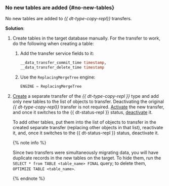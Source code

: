### No new tables are added {#no-new-tables}

No new tables are added to _{{ dt-type-copy-repl}}_ transfers.

**Solution**:

1. Create tables in the target database manually. For the transfer to work, do the following when creating a table:

   1. Add the transfer service fields to it:

      ```sql
      __data_transfer_commit_time timestamp,
      __data_transfer_delete_time timestamp
      ```

   1. Use the `ReplacingMergeTree` engine:

      ```sql
      ENGINE = ReplacingMergeTree
      ```

1. [Create](../../../data-transfer/operations/transfer.md#create) a separate transfer of the _{{ dt-type-copy-repl }}_ type and add only new tables to the list of objects to transfer. Deactivating the original _{{ dt-type-copy-repl}}_ transfer is not required. [Activate](../../../data-transfer/operations/transfer.md#activate) the new transfer, and once it switches to the {{ dt-status-repl }} status, [deactivate](../../../data-transfer/operations/transfer.md#deactivate) it.

   To add other tables, put them into the list of objects to transfer in the created separate transfer (replacing other objects in that list), reactivate it, and, once it switches to the {{ dt-status-repl }} status, deactivate it.

   {% note info %}

   Since two transfers were simultaneously migrating data, you will have duplicate records in the new tables on the target. To hide them, run the `SELECT * from TABLE <table_name> FINAL` query; to delete them, `OPTIMIZE TABLE <table_name>`.

   {% endnote %}
